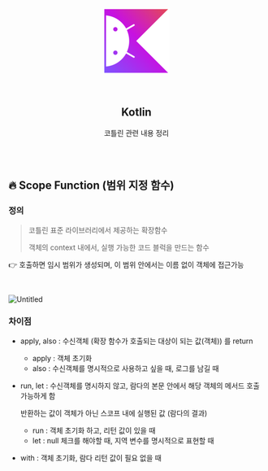 <div align="center">
  <p>
    <img src="../README.assets/kotlin-hero.png">
  </p>
  <br>
  <h2>Kotlin</h2>
  <p>코틀린 관련 내용 정리</p>
  <br>
  <br>
</div>

## 🔥 Scope Function (범위 지정 함수)

### 정의

> 코틀린 표준 라이브러리에서 제공하는 확장함수
>
> 객체의 context 내에서, 실행 가능한 코드 블럭을 만드는 함수

👉 호출하면 임시 범위가 생성되며, 이 범위 안에서는 이름 없이 객체에 접근가능

<br>

![Untitled](https://user-images.githubusercontent.com/24618293/201356804-93c1fdeb-81ee-4316-9096-e33d998885bf.png)

### 차이점

- apply, also : 수신객체 (확장 함수가 호출되는 대상이 되는 값(객체)) 를 return

  - apply : 객체 초기화
  - also : 수신객체를 명시적으로 사용하고 싶을 때, 로그를 남길 때

- run, let : 수신객체를 명시하지 않고, 람다의 본문 안에서 해당 객체의 메서드 호출 가능하게 함

  반환하는 값이 객체가 아닌 스코프 내에 실행된 값 (람다의 결과)

  - run : 객체 초기화 하고, 리턴 값이 있을 때
  - let : null 체크를 해야할 때, 지역 변수를 명시적으로 표현할 때

- with : 객체 초기화, 람다 리턴 값이 필요 없을 때
